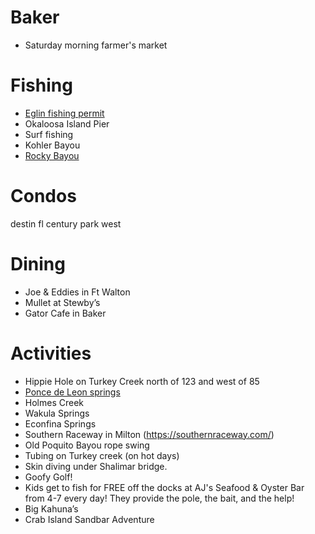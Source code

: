 # Baker
- Saturday morning farmer's market

# Fishing
- [Eglin fishing permit](https://eglin.isportsman.net/Beaches.aspx)
- Okaloosa Island Pier
- Surf fishing
- Kohler Bayou
- [Rocky Bayou](https://www.floridastateparks.org/parks-and-trails/fred-gannon-rocky-bayou-state-park)

# Condos
destin fl century park west

# Dining
- Joe & Eddies in Ft Walton
- Mullet at Stewby’s
- Gator Cafe in Baker

# Activities
- Hippie Hole on Turkey Creek north of 123 and west of 85
- [Ponce de Leon springs](https://www.tripadvisor.com/Attraction_Review-g34572-d2225554-Reviews-Ponce_de_Leon_Springs_State_Park-Ponce_de_Leon_Florida.html)
- Holmes Creek
- Wakula Springs
- Econfina Springs
- Southern Raceway in Milton (https://southernraceway.com/)
- Old Poquito Bayou rope swing
- Tubing on Turkey creek (on hot days)
- Skin diving under Shalimar bridge.
- Goofy Golf!
- Kids get to fish for FREE off the docks at AJ's Seafood & Oyster Bar from 4-7 every day! They provide the pole, the bait, and the help!
- Big Kahuna’s
- Crab Island Sandbar Adventure
